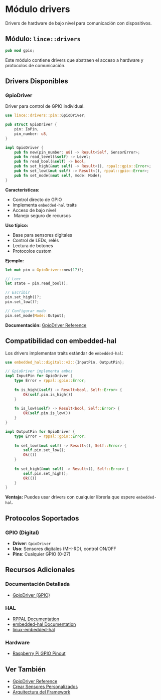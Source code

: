 # Módulo drivers

Drivers de hardware de bajo nivel para comunicación con dispositivos.

## Módulo: `lince::drivers`

```rust
pub mod gpio;
```

Este módulo contiene drivers que abstraen el acceso a hardware y protocolos de comunicación.

## Drivers Disponibles

### GpioDriver

Driver para control de GPIO individual.

```rust
use lince::drivers::pin::GpioDriver;

pub struct GpioDriver {
    pin: IoPin,
    pin_number: u8,
}

impl GpioDriver {
    pub fn new(pin_number: u8) -> Result<Self, SensorError>;
    pub fn read_level(&self) -> Level;
    pub fn read_bool(&self) -> bool;
    pub fn set_high(&mut self) -> Result<(), rppal::gpio::Error>;
    pub fn set_low(&mut self) -> Result<(), rppal::gpio::Error>;
    pub fn set_mode(&mut self, mode: Mode);
}
```

**Características:**
-   Control directo de GPIO
-   Implementa `embedded-hal` traits
-   Acceso de bajo nivel
-  ️ Manejo seguro de recursos

**Uso típico:**
- Base para sensores digitales
- Control de LEDs, relés
- Lectura de botones
- Protocolos custom

**Ejemplo:**
```rust
let mut pin = GpioDriver::new(17)?;

// Leer
let state = pin.read_bool();

// Escribir
pin.set_high()?;
pin.set_low()?;

// Configurar modo
pin.set_mode(Mode::Output);
```

**Documentación:** [GpioDriver Reference](../drivers/gpio.md)


## Compatibilidad con embedded-hal

Los drivers implementan traits estándar de `embedded-hal`:

```rust
use embedded_hal::digital::v2::{InputPin, OutputPin};

// GpioDriver implementa ambos
impl InputPin for GpioDriver {
    type Error = rppal::gpio::Error;
    
    fn is_high(&self) -> Result<bool, Self::Error> {
        Ok(self.pin.is_high())
    }
    
    fn is_low(&self) -> Result<bool, Self::Error> {
        Ok(self.pin.is_low())
    }
}

impl OutputPin for GpioDriver {
    type Error = rppal::gpio::Error;
    
    fn set_low(&mut self) -> Result<(), Self::Error> {
        self.pin.set_low();
        Ok(())
    }
    
    fn set_high(&mut self) -> Result<(), Self::Error> {
        self.pin.set_high();
        Ok(())
    }
}
```

**Ventaja:** Puedes usar drivers con cualquier librería que espere `embedded-hal`.

## Protocolos Soportados

### GPIO (Digital)
- **Driver**: `GpioDriver`
- **Uso**: Sensores digitales (MH-RD), control ON/OFF
- **Pins**: Cualquier GPIO (0-27)


## Recursos Adicionales

### Documentación Detallada
- [GpioDriver (GPIO)](../drivers/gpio.md)

### HAL
- [RPPAL Documentation](https://docs.rs/rppal/)
- [embedded-hal Documentation](https://docs.rs/embedded-hal/)
- [linux-embedded-hal](https://docs.rs/linux-embedded-hal/)

### Hardware
- [Raspberry Pi GPIO Pinout](https://pinout.xyz/)

## Ver También

- [GpioDriver Reference](../drivers/gpio.md)
- [Crear Sensores Personalizados](../sensors/custom_sensors.md)
- [Arquitectura del Framework](../user_guide/architecture.md)